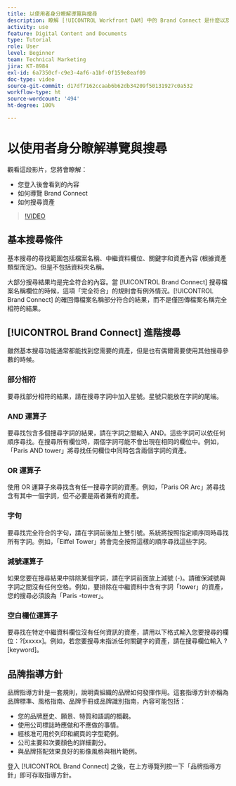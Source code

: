 ```yaml
---
title: 以使用者身分瞭解導覽與搜尋
description: 瞭解 [!UICONTROL Workfront DAM] 中的 Brand Connect 是什麼以及如何進行導覽。
activity: use
feature: Digital Content and Documents
type: Tutorial
role: User
level: Beginner
team: Technical Marketing
jira: KT-8984
exl-id: 6a7350cf-c9e3-4af6-a1bf-0f159e8eaf09
doc-type: video
source-git-commit: d17df7162ccaab6b62db34209f50131927c0a532
workflow-type: ht
source-wordcount: '494'
ht-degree: 100%

---
```


# 以使用者身分瞭解導覽與搜尋

觀看這段影片，您將會瞭解：

* 您登入後會看到的內容
* 如何導覽 Brand Connect
* 如何搜尋資產

>[!VIDEO](https://video.tv.adobe.com/v/335246/?quality=12&learn=on&enablevpops)

## 基本搜尋條件

基本搜尋的尋找範圍包括檔案名稱、中繼資料欄位、關鍵字和資產內容 (根據資產類型而定)。但是不包括資料夾名稱。

大部分搜尋結果均是完全符合的內容。當 [!UICONTROL Brand Connect] 搜尋檔案名稱欄位的時候，這項「完全符合」的規則會有例外情況。[!UICONTROL Brand Connect] 的確回傳檔案名稱部分符合的結果，而不是僅回傳檔案名稱完全相符的結果。

## [!UICONTROL Brand Connect] 進階搜尋

雖然基本搜尋功能通常都能找到您需要的資產，但是也有偶爾需要使用其他搜尋參數的時候。

### 部分相符

要尋找部分相符的結果，請在搜尋字詞中加入星號。星號只能放在字詞的尾端。

### AND 運算子

要尋找包含多個搜尋字詞的結果，請在字詞之間輸入 AND。這些字詞可以依任何順序尋找。在搜尋所有欄位時，兩個字詞可能不會出現在相同的欄位中。例如，「Paris AND tower」將尋找任何欄位中同時包含兩個字詞的資產。

### OR 運算子

使用 OR 運算子來尋找含有任一搜尋字詞的資產。例如，「Paris OR Arc」將尋找含有其中一個字詞，但不必要是兩者兼有的資產。

### 字句

要尋找完全符合的字句，請在字詞前後加上雙引號。系統將按照指定順序同時尋找所有字詞。例如，「Eiffel Tower」將會完全按照這樣的順序尋找這些字詞。

### 減號運算子

如果您要在搜尋結果中排除某個字詞，請在字詞前面放上減號 (-)。請確保減號與字詞之間沒有任何空格。例如，要排除在中繼資料中含有字詞「tower」的資產，您的搜尋必須設為「Paris -tower」。

### 空白欄位運算子

要尋找在特定中繼資料欄位沒有任何資訊的資產，請用以下格式輸入您要搜尋的欄位：?[xxxxx]。例如，若您要搜尋未指派任何關鍵字的資產，請在搜尋欄位輸入 ?[keyword]。

## 品牌指導方針

品牌指導方針是一套規則，說明貴組織的品牌如何發揮作用。這套指導方針亦稱為品牌標準、風格指南、品牌手冊或品牌識別指南，內容可能包括：

* 您的品牌歷史、願景、特質和語調的概觀。
* 使用公司標誌時應做和不應做的事情。
* 經核准可用於列印和網頁的字型範例。
* 公司主要和次要顏色的詳細劃分。
* 與品牌搭配效果良好的影像風格與相片範例。

登入 [!UICONTROL Brand Connect] 之後，在上方導覽列按一下「品牌指導方針」即可存取指導方針。
